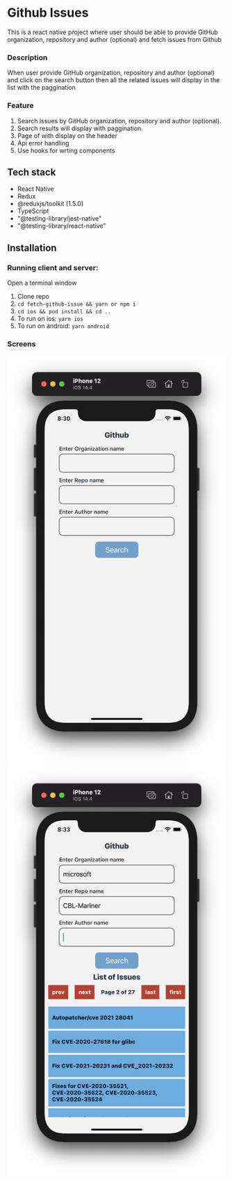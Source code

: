 # Github Issues 
This is a react native project where user should be able to provide GitHub organization, repository and author (optional) and fetch issues from Github
### Description
When user provide GitHub organization, repository and author (optional) and click on the search button then all the related issues will display in the list with the paggination
### Feature

1. Search issues by GitHub organization, repository and author (optional).
2. Search results will display with paggination.
3. Page <current page> of <total pages> with display on the header
4. Api error handling
5. Use hooks for wrting components

## Tech stack 
- React Native
- Redux
- @reduxjs/toolkit (1.5.0)
- TypeScript
- "@testing-library/jest-native"
- "@testing-library/react-native"

## Installation
### Running client and server:
Open a terminal window
1. Clone repo
2. `cd fetch-github-issue && yarn or npm i`
3. `cd ios && pod install && cd ..`
4. To run on ios: `yarn ios` 
4. To run on android: `yarn android` 

### Screens
![Alt text](/screenshots/screen1.png?raw=true "Main Screen")
![Alt text](/screenshots/screen2.png?raw=true "Github issues screen")